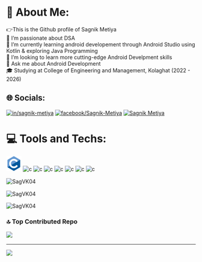 # 💫 About Me:
👉This is the Github profile of Sagnik Metiya<br>🔭 I’m passionate about DSA<br>🌱 I’m currently learning android developement through Android Studio using Kotlin & exploring Java Programming<br>👯 I’m looking to learn more cutting-edge Android Develpment skills<br>💬 Ask me about Android Development<br>🎓 Studying at College of Engineering and Management, Kolaghat (2022 - 2026)


## 🌐 Socials:
<a href="https://www.linkedin.com/in/sagnikmetiya/" target="blank"><img align="center" src="https://raw.githubusercontent.com/rahuldkjain/github-profile-readme-generator/master/src/images/icons/Social/linked-in-alt.svg" alt="in/sagnik-metiya" height="30" width="40" /></a>
<a href="https://facebook.com/SagnikMetiya" target="blank"><img align="center" src="https://raw.githubusercontent.com/rahuldkjain/github-profile-readme-generator/master/src/images/icons/Social/facebook.svg" alt="facebook/Sagnik-Metiya" height="40" width="40" /></a>
<a href="https://instagram.com/SagnikMetiya" target="blank"><img align="center" src="https://github.com/SagVK04/github-profile-readme-generator/blob/master/src/images/icons/Social/instagram.svg" alt="Sagnik Metiya" height="40" width="40" /></a>

# 💻 Tools and Techs:
<p align="left">
  <img src="https://raw.githubusercontent.com/devicons/devicon/master/icons/c/c-original.svg" alt="c" width="40" height="40"/>
  <img src="https://github.com/SagVK04/github-profile-readme-generator/blob/master/src/images/icons/MobileAppDevelopment/android.svg" alt="c" width="40" height="40"/>
  <img src="https://github.com/SagVK04/github-profile-readme-generator/blob/master/src/images/icons/MobileAppDevelopment/kotlin.svg" alt="c" width="40" height="40"/>
  <img src="https://github.com/SagVK04/github-profile-readme-generator/blob/master/src/images/icons/ProgrammingLanguages/java.svg" alt="c" width="40" height="40"/>
  <img src="https://github.com/SagVK04/github-profile-readme-generator/blob/master/src/images/icons/Database/mysql.svg" alt="c" width="40" height="40"/>
  <img src="https://github.com/SagVK04/github-profile-readme-generator/blob/master/src/images/icons/Database/oracle.svg" alt="c" width="40" height="40"/>
  <img src="https://github.com/SagVK04/github-profile-readme-generator/blob/master/src/images/icons/BaaS/firebase.svg" alt="c" width="40" height="40"/>
  <img src="https://github.com/SagVK04/github-profile-readme-generator/blob/master/src/images/icons/Other/git.svg" alt="c" width="40" height="40"/>
</p>

<p><img align="center" src="https://github-readme-stats.vercel.app/api?username=SagVK04&theme=tokyonight&show_icons=true&hide_border=true&count_private=true" alt="SagVK04"/></p>

<p><img align="center" src="https://streak-stats.demolab.com?user=SagVK04%20&theme=dark" alt="SagVK04" /></p>

<p><img align="center" src="https://github-readme-stats.vercel.app/api/top-langs/?username=SagVK04&theme=tokyonight&show_icons=true&hide_border=true&layout=compact" alt="SagVK04" /></p>

### 🔝 Top Contributed Repo
![](https://github-contributor-stats.vercel.app/api?username=SagVK04&limit=5&theme=dark&combine_all_yearly_contributions=true)

---
[![](https://visitcount.itsvg.in/api?id=SagVK04&icon=0&color=0)](https://visitcount.itsvg.in)

<!-- Proudly created with GPRM ( https://gprm.itsvg.in ) -->
